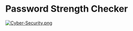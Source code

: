 # Password Strength Checker

[![Cyber-Security.png](https://i.postimg.cc/0Q5wZP12/Cyber-Security.png)](https://postimg.cc/qtYqvf79)
